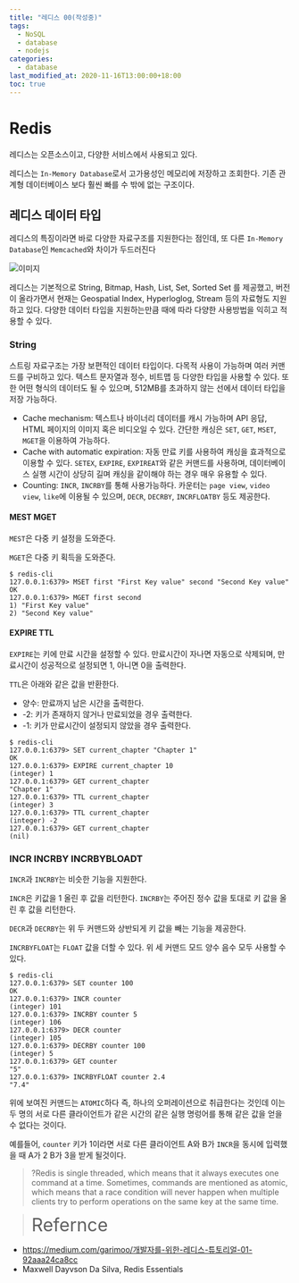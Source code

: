```yaml
---
title: "레디스 00(작성중)"
tags:
  - NoSQL
  - database
  - nodejs
categories:
  - database
last_modified_at: 2020-11-16T13:00:00+18:00
toc: true
---
```


# Redis

레디스는 오픈소스이고, 다양한 서비스에서 사용되고 있다.

레디스는 `In-Memory Database`로서 고가용성인 메모리에 저장하고 조회한다. 기존 관계형 데이터베이스 보다 훨씬 빠를 수 밖에 없는 구조이다.


## 레디스 데이터 타입

레디스의 특징이라면 바로 다양한 자료구조를 지원한다는 점인데, 또 다른 `In-Memory Database`인 `Memcached`와 차이가 두드러진다

![이미지](/assets/images/redis-collection)

레디스는 기본적으로 String, Bitmap, Hash, List, Set, Sorted Set 를 제공했고, 버전이 올라가면서 현재는 Geospatial Index, Hyperloglog, Stream 등의 자료형도 지원하고 있다.
다양한 데이터 타입을 지원하는만큼 때에 따라 다양한 사용방법을 익히고 적용할 수 있다.

### String

스트링 자료구조는 가장 보편적인 데이터 타입이다. 다목적 사용이 가능하며 여러 커맨드를 구비하고 있다.
텍스트 문자열과 정수, 비트맵 등 다양한 타입을 사용할 수 있다. 또한 어떤 형식의 데이터도 될 수 있으며, 512MB를 초과하지 않는 선에서 데이터 타입을 저장 가능하다.

- Cache mechanism: 텍스트나 바이너리 데이터를 캐시 가능하며 API 응답, HTML 페이지의 이미지 혹은 비디오일 수 있다. 간단한 캐싱은 `SET`, `GET`, `MSET`, `MGET`을 이용하여 가능하다.
- Cache with automatic expiration: 자동 만료 키를 사용하여 캐싱을 효과적으로 이용할 수 있다. `SETEX`, `EXPIRE`, `EXPIREAT`와 같은 커맨드를 사용하며, 데이터베이스 실행 시간이 상당히 길며 캐싱을 같이해야 하는 경우 매우 유용할 수 있다.
- Counting: `INCR`, `INCRBY`를 통해 사용가능하다. 카운터는 `page view`, `video view`, `like`에 이용될 수 있으며, `DECR`, `DECRBY`, `INCRFLOATBY` 등도 제공한다.

#### MEST MGET
`MEST`은 다중 키 설정을 도와준다.

`MGET`은 다중 키 획득을 도와준다.

```
$ redis-cli
127.0.0.1:6379> MSET first "First Key value" second "Second Key value"
OK
127.0.0.1:6379> MGET first second
1) "First Key value"
2) "Second Key value"
```

#### EXPIRE TTL
`EXPIRE`는 키에 만료 시간을 설정할 수 있다. 만료시간이 자나면 자동으로 삭제되며, 만료시간이 성공적으로 설정되면 1, 아니면 0을 출력한다.

`TTL`은 아래와 같은 값을 반환한다.
- 양수: 만료까지 남은 시간을 출력한다.
- -2: 키가 존재하지 않거나 만료되었을 경우 출력한다.
- -1: 키가 만료시간이 설정되지 않았을 경우 출력한다.

```
$ redis-cli
127.0.0.1:6379> SET current_chapter "Chapter 1"
OK
127.0.0.1:6379> EXPIRE current_chapter 10
(integer) 1
127.0.0.1:6379> GET current_chapter
"Chapter 1"
127.0.0.1:6379> TTL current_chapter
(integer) 3
127.0.0.1:6379> TTL current_chapter
(integer) -2
127.0.0.1:6379> GET current_chapter
(nil)
```

### INCR INCRBY INCRBYBLOADT

`INCR`과 `INCRBY`는 비슷한 기능을 지원한다.

`INCR`은 키값을 1 올린 후 값을 리턴한다.
`INCRBY`는 주어진 정수 값을 토대로 키 값을 올린 후 값을 리턴한다.

`DECR`과 `DECRBY`는 위 두 커맨드와 상반되게 키 값을 빼는 기능을 제공한다.

`INCRBYFLOAT`는 `FLOAT` 값을 더할 수 있다.
위 세 커맨드 모드 양수 음수 모두 사용할 수 있다.

```
$ redis-cli
127.0.0.1:6379> SET counter 100
OK
127.0.0.1:6379> INCR counter
(integer) 101
127.0.0.1:6379> INCRBY counter 5
(integer) 106
127.0.0.1:6379> DECR counter
(integer) 105
127.0.0.1:6379> DECRBY counter 100
(integer) 5
127.0.0.1:6379> GET counter
"5"
127.0.0.1:6379> INCRBYFLOAT counter 2.4
"7.4"
```

위에 보여진 커맨드는 `ATOMIC`하다 즉, 하나의 오퍼레이션으로 취급한다는 것인데 이는 두 명의 서로 다른 클라이언트가 같은 시간의 같은 실행 명렁어를 통해 같은 값을 얻을 수 없다는 것이다.

예를들어, `counter` 키가 1이라면 서로 다른 클라이언트 A와 B가 `INCR`을 동시에 입력했을 때 A가 2 B가 3을 받게 될것이다.

>?Redis is single threaded, which means that it always executes one
command at a time. Sometimes, commands are mentioned as atomic,
which means that a race condition will never happen when multiple
clients try to perform operations on the same key at the same time.

><font size="6">Refernce</font>
- https://medium.com/garimoo/개발자를-위한-레디스-튜토리얼-01-92aaa24ca8cc
- Maxwell Dayvson Da Silva, Redis Essentials

